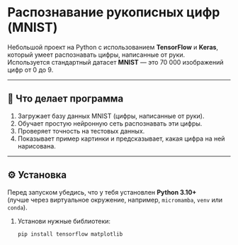 # Распознавание рукописных цифр (MNIST)

Небольшой проект на Python с использованием **TensorFlow** и **Keras**, который умеет распознавать цифры, написанные от руки.  
Используется стандартный датасет **MNIST** — это 70 000 изображений цифр от 0 до 9.

---

## 🧠 Что делает программа

1. Загружает базу данных MNIST (цифры, написанные от руки).
2. Обучает простую нейронную сеть распознавать эти цифры.
3. Проверяет точность на тестовых данных.
4. Показывает пример картинки и предсказывает, какая цифра на ней нарисована.

---

## ⚙️ Установка

Перед запуском убедись, что у тебя установлен **Python 3.10+**  
(лучше через виртуальное окружение, например, `micromamba`, `venv` или `conda`).

1. Установи нужные библиотеки:
   ```bash
   pip install tensorflow matplotlib
